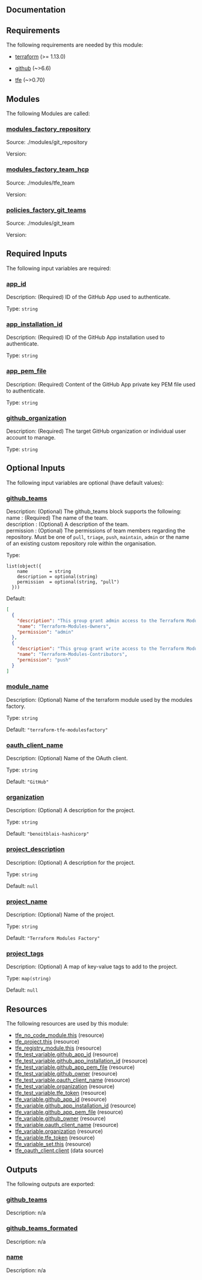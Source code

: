 <!-- BEGIN_TF_DOCS -->


## Documentation

## Requirements

The following requirements are needed by this module:

- <a name="requirement_terraform"></a> [terraform](#requirement\_terraform) (>= 1.13.0)

- <a name="requirement_github"></a> [github](#requirement\_github) (~>6.6)

- <a name="requirement_tfe"></a> [tfe](#requirement\_tfe) (~>0.70)

## Modules

The following Modules are called:

### <a name="module_modules_factory_repository"></a> [modules\_factory\_repository](#module\_modules\_factory\_repository)

Source: ./modules/git_repository

Version:

### <a name="module_modules_factory_team_hcp"></a> [modules\_factory\_team\_hcp](#module\_modules\_factory\_team\_hcp)

Source: ./modules/tfe_team

Version:

### <a name="module_policies_factory_git_teams"></a> [policies\_factory\_git\_teams](#module\_policies\_factory\_git\_teams)

Source: ./modules/git_team

Version:

## Required Inputs

The following input variables are required:

### <a name="input_app_id"></a> [app\_id](#input\_app\_id)

Description: (Required) ID of the GitHub App used to authenticate.

Type: `string`

### <a name="input_app_installation_id"></a> [app\_installation\_id](#input\_app\_installation\_id)

Description: (Required) ID of the GitHub App installation used to authenticate.

Type: `string`

### <a name="input_app_pem_file"></a> [app\_pem\_file](#input\_app\_pem\_file)

Description: (Required) Content of the GitHub App private key PEM file used to authenticate.

Type: `string`

### <a name="input_github_organization"></a> [github\_organization](#input\_github\_organization)

Description: (Required) The target GitHub organization or individual user account to manage.

Type: `string`

## Optional Inputs

The following input variables are optional (have default values):

### <a name="input_github_teams"></a> [github\_teams](#input\_github\_teams)

Description:   (Optional) The github\_teams block supports the following:  
    name        : (Required) The name of the team.  
    description : (Optional) A description of the team.  
    permission  : (Optional) The permissions of team members regarding the repository. Must be one of `pull`, `triage`, `push`, `maintain`, `admin` or the name of an existing custom repository role within the organisation.

Type:

```hcl
list(object({
    name        = string
    description = optional(string)
    permission  = optional(string, "pull")
  }))
```

Default:

```json
[
  {
    "description": "This group grant admin access to the Terraform Modules repository.",
    "name": "Terraform-Modules-Owners",
    "permission": "admin"
  },
  {
    "description": "This group grant write access to the Terraform Modules repository.",
    "name": "Terraform-Modules-Contributors",
    "permission": "push"
  }
]
```

### <a name="input_module_name"></a> [module\_name](#input\_module\_name)

Description: (Optional) Name of the terraform module used by the modules factory.

Type: `string`

Default: `"terraform-tfe-modulesfactory"`

### <a name="input_oauth_client_name"></a> [oauth\_client\_name](#input\_oauth\_client\_name)

Description: (Optional) Name of the OAuth client.

Type: `string`

Default: `"GitHub"`

### <a name="input_organization"></a> [organization](#input\_organization)

Description: (Optional) A description for the project.

Type: `string`

Default: `"benoitblais-hashicorp"`

### <a name="input_project_description"></a> [project\_description](#input\_project\_description)

Description: (Optional) A description for the project.

Type: `string`

Default: `null`

### <a name="input_project_name"></a> [project\_name](#input\_project\_name)

Description: (Optional) Name of the project.

Type: `string`

Default: `"Terraform Modules Factory"`

### <a name="input_project_tags"></a> [project\_tags](#input\_project\_tags)

Description: (Optional) A map of key-value tags to add to the project.

Type: `map(string)`

Default: `null`

## Resources

The following resources are used by this module:

- [tfe_no_code_module.this](https://registry.terraform.io/providers/hashicorp/tfe/latest/docs/resources/no_code_module) (resource)
- [tfe_project.this](https://registry.terraform.io/providers/hashicorp/tfe/latest/docs/resources/project) (resource)
- [tfe_registry_module.this](https://registry.terraform.io/providers/hashicorp/tfe/latest/docs/resources/registry_module) (resource)
- [tfe_test_variable.github_app_id](https://registry.terraform.io/providers/hashicorp/tfe/latest/docs/resources/test_variable) (resource)
- [tfe_test_variable.github_app_installation_id](https://registry.terraform.io/providers/hashicorp/tfe/latest/docs/resources/test_variable) (resource)
- [tfe_test_variable.github_app_pem_file](https://registry.terraform.io/providers/hashicorp/tfe/latest/docs/resources/test_variable) (resource)
- [tfe_test_variable.github_owner](https://registry.terraform.io/providers/hashicorp/tfe/latest/docs/resources/test_variable) (resource)
- [tfe_test_variable.oauth_client_name](https://registry.terraform.io/providers/hashicorp/tfe/latest/docs/resources/test_variable) (resource)
- [tfe_test_variable.organization](https://registry.terraform.io/providers/hashicorp/tfe/latest/docs/resources/test_variable) (resource)
- [tfe_test_variable.tfe_token](https://registry.terraform.io/providers/hashicorp/tfe/latest/docs/resources/test_variable) (resource)
- [tfe_variable.github_app_id](https://registry.terraform.io/providers/hashicorp/tfe/latest/docs/resources/variable) (resource)
- [tfe_variable.github_app_installation_id](https://registry.terraform.io/providers/hashicorp/tfe/latest/docs/resources/variable) (resource)
- [tfe_variable.github_app_pem_file](https://registry.terraform.io/providers/hashicorp/tfe/latest/docs/resources/variable) (resource)
- [tfe_variable.github_owner](https://registry.terraform.io/providers/hashicorp/tfe/latest/docs/resources/variable) (resource)
- [tfe_variable.oauth_client_name](https://registry.terraform.io/providers/hashicorp/tfe/latest/docs/resources/variable) (resource)
- [tfe_variable.organization](https://registry.terraform.io/providers/hashicorp/tfe/latest/docs/resources/variable) (resource)
- [tfe_variable.tfe_token](https://registry.terraform.io/providers/hashicorp/tfe/latest/docs/resources/variable) (resource)
- [tfe_variable_set.this](https://registry.terraform.io/providers/hashicorp/tfe/latest/docs/resources/variable_set) (resource)
- [tfe_oauth_client.client](https://registry.terraform.io/providers/hashicorp/tfe/latest/docs/data-sources/oauth_client) (data source)

## Outputs

The following outputs are exported:

### <a name="output_github_teams"></a> [github\_teams](#output\_github\_teams)

Description: n/a

### <a name="output_github_teams_formated"></a> [github\_teams\_formated](#output\_github\_teams\_formated)

Description: n/a

### <a name="output_name"></a> [name](#output\_name)

Description: n/a

<!-- markdownlint-enable -->
<!-- END_TF_DOCS -->